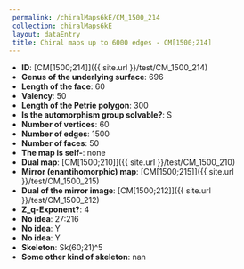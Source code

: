 ```yaml
--- 
 permalink: /chiralMaps6kE/CM_1500_214 
 collection: chiralMaps6kE
 layout: dataEntry
 title: Chiral maps up to 6000 edges - CM[1500;214]
---
```


- **ID**: [CM[1500;214]]({{ site.url }}/test/CM_1500_214)
- **Genus of the underlying surface**: 696
- **Length of the face**: 60
- **Valency**: 50
- **Length of the Petrie polygon**: 300
- **Is the automorphism group solvable?**: S
- **Number of vertices**: 60
- **Number of edges**: 1500
- **Number of faces**: 50
- **The map is self-**: none
- **Dual map**: [CM[1500;210]]({{ site.url }}/test/CM_1500_210)
- **Mirror (enantihomorphic) map**: [CM[1500;215]]({{ site.url }}/test/CM_1500_215)
- **Dual of the mirror image**: [CM[1500;212]]({{ site.url }}/test/CM_1500_212)
- **Z_q-Exponent?**: 4
- **No idea**:  27:216
- **No idea**: Y
- **No idea**: Y
- **Skeleton**: Sk(60;21)^5
- **Some other kind of skeleton**: nan
